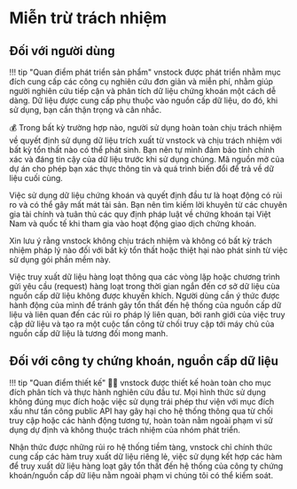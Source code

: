 # Miễn trừ trách nhiệm

## Đối với người dùng

!!! tip "Quan điểm phát triển sản phẩm"
    vnstock được phát triển nhằm mục đích cung cấp các công cụ nghiên cứu đơn giản và miễn phí, nhằm giúp người nghiên cứu tiếp cận và phân tích dữ liệu chứng khoán một cách dễ dàng. Dữ liệu được cung cấp phụ thuộc vào nguồn cấp dữ liệu, do đó, khi sử dụng, bạn cần thận trọng và cân nhắc.

💰 Trong bất kỳ trường hợp nào, người sử dụng hoàn toàn chịu trách nhiệm về quyết định sử dụng dữ liệu trích xuất từ vnstock và chịu trách nhiệm với bất kỳ tổn thất nào có thể phát sinh. Bạn nên tự mình đảm bảo tính chính xác và đáng tin cậy của dữ liệu trước khi sử dụng chúng. Mã nguồn mở của dự án cho phép bạn xác thực thông tin và quá trình biến đổi để trả về dữ liệu cuối cùng.

Việc sử dụng dữ liệu chứng khoán và quyết định đầu tư là hoạt động có rủi ro và có thể gây mất mát tài sản. Bạn nên tìm kiếm lời khuyên từ các chuyên gia tài chính và tuân thủ các quy định pháp luật về chứng khoán tại Việt Nam và quốc tế khi tham gia vào hoạt động giao dịch chứng khoán.

Xin lưu ý rằng vnstock không chịu trách nhiệm và không có bất kỳ trách nhiệm pháp lý nào đối với bất kỳ tổn thất hoặc thiệt hại nào phát sinh từ việc sử dụng gói phần mềm này.

Việc truy xuất dữ liệu hàng loạt thông qua các vòng lặp hoặc chương trình gửi yêu cầu (request) hàng loạt trong thời gian ngắn đến cơ sở dữ liệu cùa nguồn cấp dữ liệu không được khuyến khích. Người dùng cần ý thức được hành động của mình để tránh gây tổn thất đến hệ thống của nguồn cấp dữ liệu và liên quan đến các rủi ro pháp lý liên quan, bởi ranh giới của việc truy cập dữ liệu và tạo ra một cuộc tấn công từ chối truy cập tới máy chủ của nguồn cấp dữ liệu là tương đối mong manh.

## Đối với công ty chứng khoán, nguồn cấp dữ liệu

!!! tip "Quan điểm thiết kế"
    🐱‍👤 vnstock được thiết kế hoàn toàn cho mục đích phân tích và thực hành nghiên cứu đầu tư. Mọi hình thức sử dụng không đúng mục đích hoặc việc sử dụng trái phép thư viện với mục đích xấu như tấn công public API hay gây hại cho hệ thống thông qua từ chối truy cập hoặc các hành động tương tự, hoàn toàn nằm ngoài phạm vi sử dụng dự định và không thuộc trách nhiệm của nhóm phát triển.

 Nhận thức được những rủi ro hệ thống tiềm tàng, vnstock chỉ chính thức cung cấp các hàm truy xuất dữ liệu riêng lẻ, việc sử dụng kết hợp các hàm để truy xuất dữ liệu hàng loạt gây tổn thất đến hệ thống của công ty chứng khoán/nguồn cấp dữ liệu nằm ngoài phạm vi chúng tôi có thể kiểm soát.
